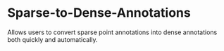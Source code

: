 # Sparse-to-Dense-Annotations
Allows users to convert sparse point annotations into dense annotations both quickly and automatically.
